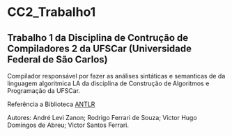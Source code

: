 # CC2_Trabalho1

## Trabalho 1 da Disciplina de Contrução de Compiladores 2 da UFSCar (Universidade Federal de São Carlos)

Compilador responsável por fazer as análises sintáticas e semanticas de da linguagem algoritmica LA da disciplina de Construção de
Algoritmos e Programação da UFSCar.

Referência a Biblioteca [ANTLR](http://www.antlr.org/)

Autores: André Levi Zanon; Rodrigo Ferrari de Souza; Victor Hugo Domingos de Abreu; Victor Santos Ferrari.
